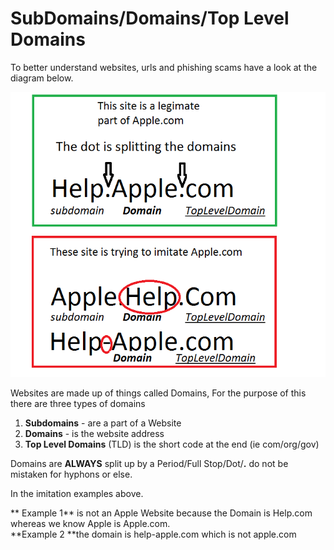 # SubDomains/Domains/Top Level Domains

To better understand websites, urls and phishing scams have a look at the diagram below.

![](/assets/domain.png)

Websites are made up of things called Domains, For the purpose of this there are three types of domains

1. **Subdomains** - are a part of a Website 
2. **Domains** - is the website address
3. **Top Level Domains** \(TLD\) is the short code at the end \(ie com/org/gov\)

Domains are **ALWAYS** split up by a Period/Full Stop/Dot/**.** do not be mistaken for hyphons or else.

In the imitation examples above.

** Example 1** is not an Apple Website because the Domain is Help.com whereas we know Apple is Apple.com.   
**Example 2 **the domain is help-apple.com which is not apple.com

